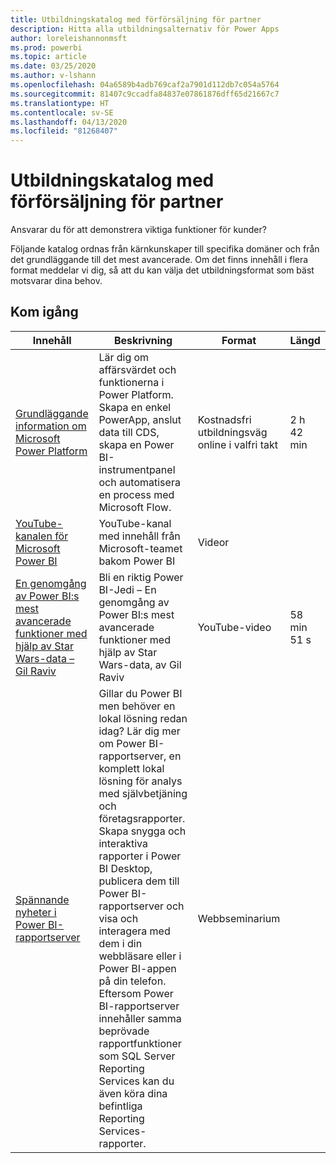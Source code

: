 ```yaml
---
title: Utbildningskatalog med förförsäljning för partner
description: Hitta alla utbildningsalternativ för Power Apps
author: loreleishannonmsft
ms.prod: powerbi
ms.topic: article
ms.date: 03/25/2020
ms.author: v-lshann
ms.openlocfilehash: 04a6589b4adb769caf2a7901d112db7c054a5764
ms.sourcegitcommit: 81407c9ccadfa84837e07861876dff65d21667c7
ms.translationtype: HT
ms.contentlocale: sv-SE
ms.lasthandoff: 04/13/2020
ms.locfileid: "81268407"
---
```

# <a name="partner-pre-sales-learning-catalog"></a>Utbildningskatalog med förförsäljning för partner

Ansvarar du för att demonstrera viktiga funktioner för kunder? 

Följande katalog ordnas från kärnkunskaper till specifika domäner och från det grundläggande till det mest avancerade. Om det finns innehåll i flera format meddelar vi dig, så att du kan välja det utbildningsformat som bäst motsvarar dina behov.

## <a name="get-started"></a>Kom igång<a name="get-started"></a>
| Innehåll  | Beskrivning | Format  | Längd   |
|-------------------------------------------------------------------------------------------------------------------------------------|-------------------------------------------------------------------------------------------------------------------------------------------------------------------------------------------------------------------------------------------------------------------------------------------------------------------------------------------------------------------------------------------------------------------------------------------------------------------------------------------------------------------------------------------------------------------|---------------------------------------|-------------|
| [Grundläggande information om Microsoft Power Platform](https://docs.microsoft.com/learn/paths/power-plat-fundamentals/)   | Lär dig om affärsvärdet och funktionerna i Power Platform. Skapa en enkel PowerApp, anslut data till CDS, skapa en Power BI-instrumentpanel och automatisera en process med Microsoft Flow.   | Kostnadsfri utbildningsväg online i valfri takt | 2 h 42 min   |
| [YouTube-kanalen för Microsoft Power BI](https://www.youtube.com/user/mspowerbi/videos)                                                 | YouTube-kanal med innehåll från Microsoft-teamet bakom Power BI  | Videor |             |
| [En genomgång av Power BI:s mest avancerade funktioner med hjälp av Star Wars-data – Gil Raviv](https://www.youtube.com/watch?v=r0Qk5V8dvgg) | Bli en riktig Power BI-Jedi – En genomgång av Power BI:s mest avancerade funktioner med hjälp av Star Wars-data, av Gil Raviv  | YouTube-video   | 58 min 51 s |
| [Spännande nyheter i Power BI-rapportserver](https://info.microsoft.com/whats-new-powerbi-report-server-ondemand.html)       | Gillar du Power BI men behöver en lokal lösning redan idag? Lär dig mer om Power BI-rapportserver, en komplett lokal lösning för analys med självbetjäning och företagsrapporter. Skapa snygga och interaktiva rapporter i Power BI Desktop, publicera dem till Power BI-rapportserver och visa och interagera med dem i din webbläsare eller i Power BI-appen på din telefon. Eftersom Power BI-rapportserver innehåller samma beprövade rapportfunktioner som SQL Server Reporting Services kan du även köra dina befintliga Reporting Services-rapporter. | Webbseminarium   |             |